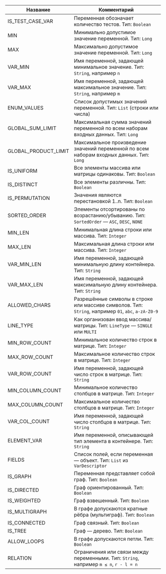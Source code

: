 | Название             | Комментарий                                                                                         |
|----------------------|-----------------------------------------------------------------------------------------------------|
| IS_TEST_CASE_VAR     | Переменная обозначает количество тестов. Тип: `Boolean`                                             |
| MIN                  | Минимально допустимое значение переменной. Тип: `Long`                                              |
| MAX                  | Максимально допустимое значение переменной. Тип: `Long`                                             |
| VAR_MIN              | Имя переменной, задающей минимальное значение. Тип: `String`, например `n`                          |
| VAR_MAX              | Имя переменной, задающей максимальное значение. Тип: `String`, например `m`                         |
| ENUM_VALUES          | Список допустимых значений переменной. Тип: `List` (строки или числа)                               |
| GLOBAL_SUM_LIMIT     | Максимальная сумма значений переменной по всем наборам входных данных. Тип: `Long`                  |
| GLOBAL_PRODUCT_LIMIT | Максимальное произведение значений переменной по всем наборам входных данных. Тип: `Long`           |
| IS_UNIFORM           | Все элементы массива или матрицы одинаковы. Тип: `Boolean`                                          |
| IS_DISTINCT          | Все элементы различны. Тип: `Boolean`                                                               |
| IS_PERMUTATION       | Значения являются перестановкой 1..n. Тип: `Boolean`                                                |
| SORTED_ORDER         | Элементы отсортированы по возрастанию/убыванию. Тип: `SortedOrder` — `ASC`, `DESC`, `NONE`          |
| MIN_LEN              | Минимальная длина строки или массива. Тип: `Integer`                                                |
| MAX_LEN              | Максимальная длина строки или массива. Тип: `Integer`                                               |
| VAR_MIN_LEN          | Имя переменной, задающей минимальную длину контейнера. Тип: `String`                                |
| VAR_MAX_LEN          | Имя переменной, задающей максимальную длину контейнера. Тип: `String`                               |
| ALLOWED_CHARS        | Разрешённые символы в строке или массиве символов. Тип: `String`, например `01`, `abc`, `a-zA-Z0-9` |
| LINE_TYPE            | Как организован ввод массива/матрицы. Тип: `LineType` — `SINGLE` или `MULTI`                        |
| MIN_ROW_COUNT        | Минимальное количество строк в матрице. Тип: `Integer`                                              |
| MAX_ROW_COUNT        | Максимальное количество строк в матрице. Тип: `Integer`                                             |
| VAR_ROW_COUNT        | Имя переменной, задающей число строк в матрице. Тип: `String`                                       |
| MIN_COLUMN_COUNT     | Минимальное количество столбцов в матрице. Тип: `Integer`                                           |
| MAX_COLUMN_COUNT     | Максимальное количество столбцов в матрице. Тип: `Integer`                                          |
| VAR_COL_COUNT        | Имя переменной, задающей число столбцов в матрице. Тип: `String`                                    |
| ELEMENT_VAR          | Имя переменной, описывающей тип элемента в контейнере. Тип: `String`                                |
| FIELDS               | Список полей, если переменная — объект. Тип: `List` из `VarDescriptor`                              |
| IS_GRAPH             | Переменная представляет собой граф. Тип: `Boolean`                                                  |
| IS_DIRECTED          | Граф ориентированный. Тип: `Boolean`                                                                |
| IS_WEIGHTED          | Граф взвешенный. Тип: `Boolean`                                                                     |
| IS_MULTIGRAPH        | В графе допускаются кратные рёбра (мультиграф). Тип: `Boolean`                                      |
| IS_CONNECTED         | Граф связный. Тип: `Boolean`                                                                        |
| IS_TREE              | Граф — дерево. Тип: `Boolean`                                                                       |
| ALLOW_LOOPS          | В графе допускаются петли. Тип: `Boolean`                                                           |
| RELATION             | Ограничения или связи между переменными. Тип: `String`, например `m ≤ n`, `r - l = n`               |